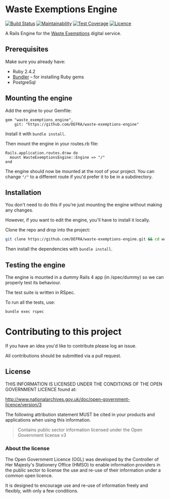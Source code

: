 # Waste Exemptions Engine

[![Build Status](https://travis-ci.com/DEFRA/waste-exemptions-engine.svg?branch=master)](https://travis-ci.com/DEFRA/waste-exemptions-engine)
[![Maintainability](https://api.codeclimate.com/v1/badges/cf17f3b143d5481d1515/maintainability)](https://codeclimate.com/github/DEFRA/waste-exemptions-engine/maintainability)
[![Test Coverage](https://api.codeclimate.com/v1/badges/cf17f3b143d5481d1515/test_coverage)](https://codeclimate.com/github/DEFRA/waste-exemptions-engine/test_coverage)
[![Licence](https://img.shields.io/badge/Licence-OGLv3-blue.svg)](http://www.nationalarchives.gov.uk/doc/open-government-licence/version/3)

A Rails Engine for the [Waste Exemptions](https://github.com/DEFRA/waste-exemptions) digital service.

## Prerequisites

Make sure you already have:

- Ruby 2.4.2
- [Bundler](http://bundler.io/) – for installing Ruby gems
- PostgreSql

## Mounting the engine

Add the engine to your Gemfile:

```
gem "waste_exemptions_engine",
    git: "https://github.com/DEFRA/waste-exemptions-engine"
```

Install it with `bundle install`.

Then mount the engine in your routes.rb file:

```
Rails.application.routes.draw do
  mount WasteExemptionsEngine::Engine => "/"
end
```

The engine should now be mounted at the root of your project. You can change `"/"` to a different route if you'd prefer it to be in a subdirectory.

## Installation

You don't need to do this if you're just mounting the engine without making any changes.

However, if you want to edit the engine, you'll have to install it locally.

Clone the repo and drop into the project:

```bash
git clone https://github.com/DEFRA/waste-exemptions-engine.git && cd waste-exemptions-engine
```

Then install the dependencies with `bundle install`.

## Testing the engine

The engine is mounted in a dummy Rails 4 app (in /spec/dummy) so we can properly test its behaviour.

The test suite is written in RSpec.

To run all the tests, use:

`bundle exec rspec`

# Contributing to this project

If you have an idea you'd like to contribute please log an issue.

All contributions should be submitted via a pull request.

## License

THIS INFORMATION IS LICENSED UNDER THE CONDITIONS OF THE OPEN GOVERNMENT LICENCE found at:

http://www.nationalarchives.gov.uk/doc/open-government-licence/version/3

The following attribution statement MUST be cited in your products and applications when using this information.

> Contains public sector information licensed under the Open Government license v3

### About the license

The Open Government Licence (OGL) was developed by the Controller of Her Majesty's Stationery Office (HMSO) to enable information providers in the public sector to license the use and re-use of their information under a common open licence.

It is designed to encourage use and re-use of information freely and flexibly, with only a few conditions.
